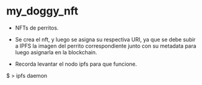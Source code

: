 # my_doggy_nft

- NFTs de perritos.
- Se crea el nft, y luego se asigna su respectiva URI, ya que se debe subir a IPFS la imagen del perrito correspondiente junto con su metadata para luego asignarla en la blockchain.

- Recorda levantar el nodo ipfs para que funcione.

$ > ipfs daemon